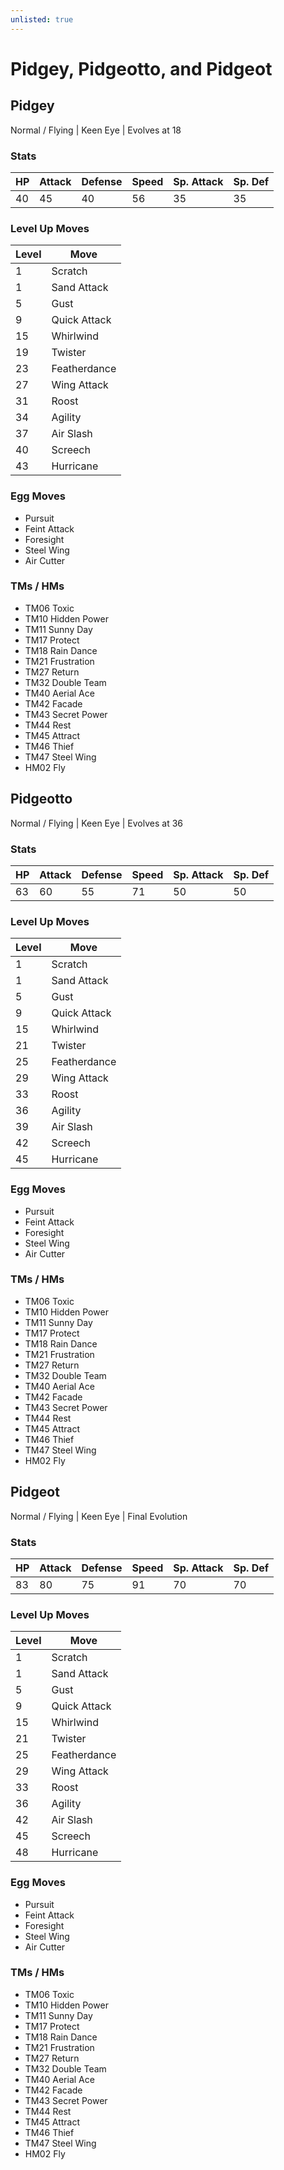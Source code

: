 ```yaml
---
unlisted: true
---
```

# Pidgey, Pidgeotto, and Pidgeot

## Pidgey
Normal / Flying | Keen Eye | Evolves at 18

### Stats
| HP | Attack | Defense | Speed | Sp. Attack | Sp. Def |
|---|---|---|---|---|---|
| 40 | 45 | 40 | 56 | 35 | 35 |

### Level Up Moves
| Level | Move |
|---|---|
| 1 | Scratch |
| 1 | Sand Attack |
| 5 | Gust |
| 9 | Quick Attack |
| 15 | Whirlwind |
| 19 | Twister |
| 23 | Featherdance |
| 27 | Wing Attack |
| 31 | Roost |
| 34 | Agility |
| 37 | Air Slash |
| 40 | Screech |
| 43 | Hurricane |

### Egg Moves
 - Pursuit
 - Feint Attack
 - Foresight
 - Steel Wing
 - Air Cutter

### TMs / HMs
 - TM06 Toxic
 - TM10 Hidden Power
 - TM11 Sunny Day
 - TM17 Protect
 - TM18 Rain Dance
 - TM21 Frustration
 - TM27 Return
 - TM32 Double Team
 - TM40 Aerial Ace
 - TM42 Facade
 - TM43 Secret Power
 - TM44 Rest
 - TM45 Attract
 - TM46 Thief
 - TM47 Steel Wing
 - HM02 Fly

## Pidgeotto
Normal / Flying | Keen Eye | Evolves at 36

### Stats
| HP | Attack | Defense | Speed | Sp. Attack | Sp. Def |
|---|---|---|---|---|---|
| 63 | 60 | 55 | 71 | 50 | 50 |

### Level Up Moves
| Level | Move |
|---|---|
| 1 | Scratch |
| 1 | Sand Attack |
| 5 | Gust |
| 9 | Quick Attack |
| 15 | Whirlwind |
| 21 | Twister |
| 25 | Featherdance |
| 29 | Wing Attack |
| 33 | Roost |
| 36 | Agility |
| 39 | Air Slash |
| 42 | Screech |
| 45 | Hurricane |

### Egg Moves
 - Pursuit
 - Feint Attack
 - Foresight
 - Steel Wing
 - Air Cutter

### TMs / HMs
 - TM06 Toxic
 - TM10 Hidden Power
 - TM11 Sunny Day
 - TM17 Protect
 - TM18 Rain Dance
 - TM21 Frustration
 - TM27 Return
 - TM32 Double Team
 - TM40 Aerial Ace
 - TM42 Facade
 - TM43 Secret Power
 - TM44 Rest
 - TM45 Attract
 - TM46 Thief
 - TM47 Steel Wing
 - HM02 Fly

## Pidgeot
Normal / Flying | Keen Eye | Final Evolution

### Stats
| HP | Attack | Defense | Speed | Sp. Attack | Sp. Def |
|---|---|---|---|---|---|
| 83 | 80 | 75 | 91 | 70 | 70 |

### Level Up Moves
| Level | Move |
|---|---|
| 1 | Scratch |
| 1 | Sand Attack |
| 5 | Gust |
| 9 | Quick Attack |
| 15 | Whirlwind |
| 21 | Twister |
| 25 | Featherdance |
| 29 | Wing Attack |
| 33 | Roost |
| 36 | Agility |
| 42 | Air Slash |
| 45 | Screech |
| 48 | Hurricane |

### Egg Moves
 - Pursuit
 - Feint Attack
 - Foresight
 - Steel Wing
 - Air Cutter

### TMs / HMs
 - TM06 Toxic
 - TM10 Hidden Power
 - TM11 Sunny Day
 - TM17 Protect
 - TM18 Rain Dance
 - TM21 Frustration
 - TM27 Return
 - TM32 Double Team
 - TM40 Aerial Ace
 - TM42 Facade
 - TM43 Secret Power
 - TM44 Rest
 - TM45 Attract
 - TM46 Thief
 - TM47 Steel Wing
 - HM02 Fly